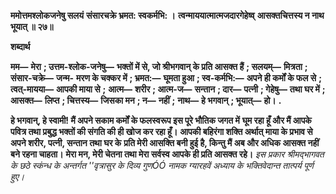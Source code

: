 **ममोत्तमश्लोकजनेषु सलयं** **संसारचक्रे भ्रमत: स्वकर्मभि: ।** **त्वन्माययात्मात्मजदारगेहेष्व्** **आसक्तचित्तस्य न नाथ भूयात् ॥ २७॥** 

**शब्दार्थ** 

**मम—** **मेरा** **; उत्तम-श्लोक-जनेषु—** **भक्तों में से, जो श्रीभगवान् के प्रति आसक्त हैं** **; सलयम्—** **मित्रता** **; संसार-चक्रे—** **जन्म-** **मरण के चक्कर में** **; भ्रमत:—** **घूमता हुआ** **; स्व-कर्मभि:—** **अपने ही कर्मों के फल से** **; त्वत्-मायया—** **आपकी माया से** **;** **आत्म—** **शरीर** **; आत्म-ज—** **सन्तान** **; दार—** **पत्नी** **; गेहेषु—** **तथा घर में** **; आसक्त—** **लिप्त** **; चित्तस्य—** **जिसका मन** **; न—** **नहीं** **;** **नाथ—** **हे भगवान्** **; भूयात्—** **हो।** **.** 

**हे भगवान्, हे स्वामी! मैं अपने सकाम कर्मों के फलस्वरूप इस पूरे भौतिक जगत में** **घूम रहा हूँ और मैं आपके पवित्र तथा प्रबुद्ध भक्तों की संगति की ही खोज कर रहा हूँ।** **आपकी बहिरंगा शक्ति अर्थात् माया के प्रभाव से अपने शरीर, पत्नी, सन्तान तथा घर के** **प्रति मेरी आसक्ति बनी हुई है, किन्तु मैं अब और अधिक आसक्त नहीं बने रहना चाहता।** **मेरा मन, मेरी चेतना तथा मेरा सर्वस्व आपके ही प्रति आसक्त रहे।** *इस प्रकार श्रीमद्भागवत के छठे स्कंन्ध के अन्तर्गत ''वृत्रासुर के दिव्य गुणÓÓ नामक ग्यारहवें* *अध्याय के भक्तिवेदान्त तात्पर्य पूर्ण हुए।* 